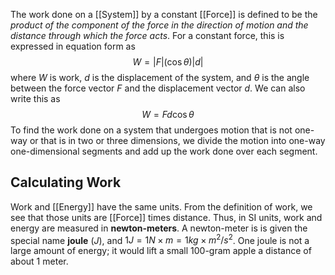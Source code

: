 The work done on a [[System]] by a constant [[Force]] is defined to be the *product of the component of the force in the direction of motion and the distance through which the force acts*. For a constant force, this is expressed in equation form as
$$W=|F|(\cos{\theta})|d|$$
where $W$ is work, $d$ is the displacement of the system, and $\theta$ is the angle between the force vector $F$ and the displacement vector $d$. We can also write this as
$$W=Fd\cos\theta$$
To find the work done on a system that undergoes motion that is not one-way or that is in two or three dimensions, we divide the motion into one-way one-dimensional segments and add up the work done over each segment.
## Calculating Work
Work and [[Energy]] have the same units. From the definition of work, we see that those units are [[Force]] times distance. Thus, in SI units, work and energy are measured in **newton-meters**. A newton-meter is is given the special name **joule** ($J$), and $1J=1N\times m=1kg\times m^2/s^2$. One joule is not a large amount of energy; it would lift a small 100-gram apple a distance of about 1 meter.